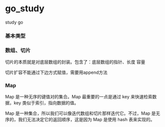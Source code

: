 # go_study
study go

### 基本类型


### 数组、切片

切片的本质就是对底层数组的封装。包含了：底层数组的指针、长度
容量

切片扩容不能通过下边方式赋值，需要用append方法


### Map

Map 是一种无序的键值对的集合。Map 最重要的一点是通过 key 来快速检索数据，key 类似于索引，指向数据的值。

Map 是一种集合，所以我们可以像迭代数组和切片那样迭代它。不过，Map 是无序的，我们无法决定它的返回顺序，这是因为 Map 是使用 hash 表来实现的。